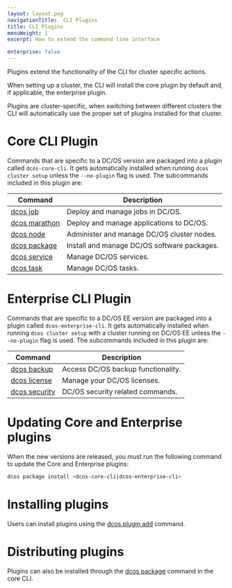 ```yaml
---
layout: layout.pug
navigationTitle:  CLI Plugins
title: CLI Plugins
menuWeight: 1
excerpt: How to extend the command line interface

enterprise: false
---
```


<!-- This source repo for this topic is https://github.com/dcos/dcos-docs -->

Plugins extend the functionality of the CLI for cluster specific actions.

When setting up a cluster, the CLI will install the core plugin by default and, if applicable, the enterprise plugin.

Plugins are cluster-specific, when switching between different clusters the CLI will automatically use the proper set of plugins installed for that cluster.

# Core CLI Plugin

Commands that are specific to a DC/OS version are packaged into a plugin called `dcos-core-cli`. It gets automatically installed when running `dcos cluster setup` unless the `--no-plugin` flag is used. The subcommands included in this plugin are:

| Command | Description |
|---------|-------------|
| [dcos job](/1.12/cli/command-reference/dcos-job/)    | Deploy and manage jobs in DC/OS.  |
| [dcos marathon](/1.12/cli/command-reference/dcos-marathon/)  |  Deploy and manage applications to DC/OS.  |
| [dcos node](/1.12/cli/command-reference/dcos-node/)   |  Administer and manage DC/OS cluster nodes.  |
| [dcos package](/1.12/cli/command-reference/dcos-package/) | Install and manage DC/OS software packages. |
| [dcos service](/1.12/cli/command-reference/dcos-service/)  |  Manage DC/OS services.  |
| [dcos task](/1.12/cli/command-reference/dcos-task/)  |  Manage DC/OS tasks.  |

# Enterprise CLI Plugin

Commands that are specific to a DC/OS EE version are packaged into a plugin called `dcos-enterprise-cli`. It gets automatically installed when running `dcos cluster setup` with a cluster running on DC/OS EE unless the `--no-plugin` flag is used. The subcommands included in this plugin are:

| Command | Description |
|---------|-------------|
| [dcos backup](/1.12/cli/command-reference/dcos-backup/)    | Access DC/OS backup functionality.  |
| [dcos license](/1.12/cli/command-reference/dcos-license/)  |  Manage your DC/OS licenses.  |
| [dcos security](/1.12/cli/command-reference/dcos-security/)   |  DC/OS security related commands. |

# Updating Core and Enterprise plugins

When the new versions are released, you must run the following command to update the Core and Enterprise plugins:

```bash
dcos package install <dcos-core-cli|dcos-enterprise-cli>
```


# Installing plugins

Users can install plugins using the [dcos plugin add](/1.12/cli/command-reference/dcos-plugin/dcos-plugin-add/) command.

# Distributing plugins

Plugins can also be installed through the [dcos package](/1.12/cli/command-reference/dcos-package/) command in the core CLI.
